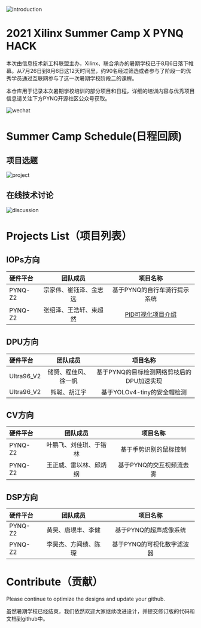 ![introduction](./introduction.jpg)
# 2021 Xilinx Summer Camp X PYNQ HACK

本次由信息技术新工科联盟主办，Xilinx、联合承办的暑期学校已于8月6日落下帷幕。从7月26日到8月6日这12天时间里，约90名经过筛选或者参与了阶段一的优秀学员通过互联网参与了这一次暑期学校阶段二的课程。

本仓库用于记录本次暑期学校培训的部分项目和日程，详细的培训内容与优秀项目信息请关注下方PYNQ开源社区公众号获取。

![wechat](pynq_wechat.png)

# Summer Camp Schedule(日程回顾)

## 项目选题
![project](./project_selected.png)
## 在线技术讨论
![discussion](./discussion.png)

# Projects List（项目列表）

## IOPs方向
| 硬件平台|团队成员| 项目名称                            |
|:--------|:----------------------------------:|:----:|
|PYNQ-Z2| 宗家伟、崔钰泽、金志远| 基于PYNQ的自行车骑行提示系统              | 
|PYNQ-Z2| 张绍泽、王浩轩、束超然| [PID可视化项目介绍](https://github.com/zhangshaoze/PYNQ_PID_Demo)        |

## DPU方向

| 硬件平台|团队成员| 项目名称                            |
|:--------|:----------------------------------:|:----:|
|Ultra96_V2| 储赟、程佳风、徐一帆| 基于PYNQ的目标检测网络剪枝后的DPU加速实现             | 
|Ultra96_V2| 熊聪、胡江宇| 基于YOLOv4-tiny的安全帽检测        |

## CV方向

| 硬件平台|团队成员| 项目名称                            |
|:--------|:----------------------------------:|:----:|
|PYNQ-Z2| 叶鹏飞、刘佳琪、于锴林| 基于手势识别的鼠标控制              | 
|PYNQ-Z2| 王正威、雷以林、邱炳纲| 基于PYNQ的交互视频流去雾        |

## DSP方向

| 硬件平台|团队成员| 项目名称                            |
|:--------|:----------------------------------:|:----:|
|PYNQ-Z2| 黄昊、唐垠丰、李健| 基于PYNQ的超声成像系统            | 
|PYNQ-Z2| 李昊杰、方闻绩、陈琛| 基于PYNQ的可视化数字滤波器        |


# Contribute（贡献）
Please continue to optimize the designs and update your github.

虽然暑期学校已经结束，我们依然欢迎大家继续改进设计，并提交修订版的代码和文档到github中。
